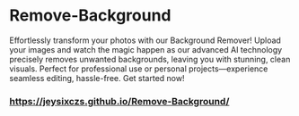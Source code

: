 # Remove-Background
Effortlessly transform your photos with our Background Remover!  Upload your images and watch the magic happen as our advanced AI technology precisely removes unwanted backgrounds, leaving you with stunning, clean visuals. Perfect for professional use or personal projects—experience seamless editing, hassle-free. Get started now!

### https://jeysixczs.github.io/Remove-Background/
